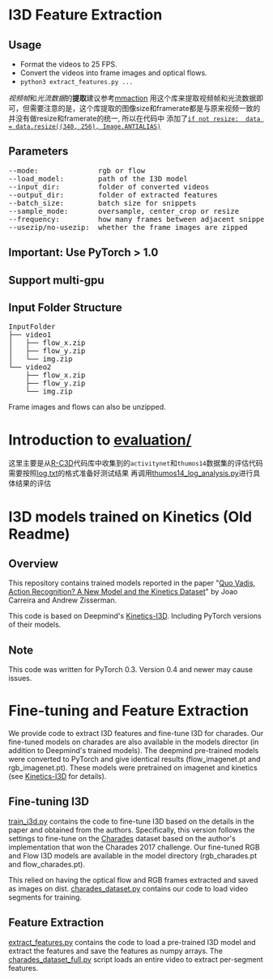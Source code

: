 # I3D Feature Extraction

## Usage
* Format the videos to 25 FPS.
* Convert the videos into frame images and optical flows.
* `python3 extract_features.py ...`

*视频帧*和*光流数据*的**提取**建议参考[mmaction](https://github.com/open-mmlab/mmaction)
用这个库来提取视频帧和光流数据即可，但需要注意的是，这个库提取的图像size和framerate都是与原来视频一致的
并没有做resize和framerate的统一, 所以在代码中 添加了[```if not resize:  data = data.resize((340, 256), Image.ANTIALIAS)```](extract_features.py)


## Parameters
<pre>
--mode:              rgb or flow
--load_model:        path of the I3D model
--input_dir:         folder of converted videos
--output_dir:        folder of extracted features
--batch_size:        batch size for snippets
--sample_mode:       oversample, center_crop or resize
--frequency:         how many frames between adjacent snippet
--usezip/no-usezip:  whether the frame images are zipped
</pre>

## Important: Use PyTorch > 1.0
## Support multi-gpu
## Input Folder Structure
<pre>
InputFolder
├── video1
│   ├── flow_x.zip
│   ├── flow_y.zip
│   └── img.zip
└── video2
    ├── flow_x.zip
    ├── flow_y.zip
    └── img.zip
</pre>
Frame images and flows can also be unzipped.

# Introduction to [evaluation/](evaluation/)
这里主要是从[R-C3D](https://github.com/sunnyxiaohu/R-C3D.pytorch)代码库中收集到的`activitynet`和`thumos14`数据集的评估代码
需要按照[log.txt](evaluation/thumos14/log.txt)的格式准备好测试结果
再调用[thumos14_log_analysis.py](evaluation/thumos14/thumos14_log_analysis.py)进行具体结果的评估

# I3D models trained on Kinetics (Old Readme)

## Overview

This repository contains trained models reported in the paper "[Quo Vadis,
Action Recognition? A New Model and the Kinetics
Dataset](https://arxiv.org/abs/1705.07750)" by Joao Carreira and Andrew
Zisserman.

This code is based on Deepmind's [Kinetics-I3D](https://github.com/deepmind/kinetics-i3d). Including PyTorch versions of their models.

## Note
This code was written for PyTorch 0.3. Version 0.4 and newer may cause issues.


# Fine-tuning and Feature Extraction
We provide code to extract I3D features and fine-tune I3D for charades. Our fine-tuned models on charades are also available in the models director (in addition to Deepmind's trained models). The deepmind pre-trained models were converted to PyTorch and give identical results (flow_imagenet.pt and rgb_imagenet.pt). These models were pretrained on imagenet and kinetics (see [Kinetics-I3D](https://github.com/deepmind/kinetics-i3d) for details). 

## Fine-tuning I3D
[train_i3d.py](train_i3d.py) contains the code to fine-tune I3D based on the details in the paper and obtained from the authors. Specifically, this version follows the settings to fine-tune on the [Charades](allenai.org/plato/charades/) dataset based on the author's implementation that won the Charades 2017 challenge. Our fine-tuned RGB and Flow I3D models are available in the model directory (rgb_charades.pt and flow_charades.pt).

This relied on having the optical flow and RGB frames extracted and saved as images on dist. [charades_dataset.py](charades_dataset.py) contains our code to load video segments for training.

## Feature Extraction
[extract_features.py](extract_features.py) contains the code to load a pre-trained I3D model and extract the features and save the features as numpy arrays. The [charades_dataset_full.py](charades_dataset_full.py) script loads an entire video to extract per-segment features.
